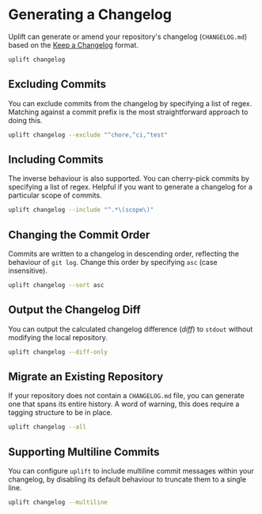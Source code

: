 # Generating a Changelog

Uplift can generate or amend your repository's changelog (`CHANGELOG.md`) based on the [Keep a Changelog](https://keepachangelog.com/en/1.0.0/) format.

```sh
uplift changelog
```

## Excluding Commits

You can exclude commits from the changelog by specifying a list of regex. Matching against a commit prefix is the most straightforward approach to doing this.

```sh
uplift changelog --exclude "^chore,^ci,^test"
```

## Including Commits

The inverse behaviour is also supported. You can cherry-pick commits by specifying a list of regex. Helpful if you want to generate a changelog for a particular scope of commits.

```sh
uplift changelog --include "^.*\(scope\)"
```

## Changing the Commit Order

Commits are written to a changelog in descending order, reflecting the behaviour of `git log`. Change this order by specifying `asc` (case insensitive).

```sh
uplift changelog --sort asc
```

## Output the Changelog Diff

You can output the calculated changelog difference (_diff_) to `stdout` without modifying the local repository.

```sh
uplift changelog --diff-only
```

## Migrate an Existing Repository

If your repository does not contain a `CHANGELOG.md` file, you can generate one that spans its entire history. A word of warning, this does require a tagging structure to be in place.

```sh
uplift changelog --all
```

## Supporting Multiline Commits

You can configure `uplift` to include multiline commit messages within your changelog, by disabling its default behaviour to truncate them to a single line.

```sh
uplift changelog --multiline
```

